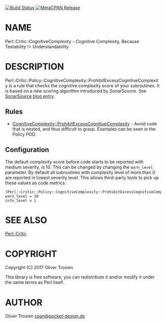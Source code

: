 [![Build Status](https://travis-ci.org/cynovg/Perl-Critic-CognitiveComplexity.svg?branch=master)](https://travis-ci.org/cynovg/Perl-Critic-CognitiveComplexity) [![MetaCPAN Release](https://badge.fury.io/pl/Perl-Critic-CognitiveComplexity.svg)](https://metacpan.org/release/Perl-Critic-CognitiveComplexity)
# NAME

Perl::Critic::CognitiveComplexity - Cognitive Complexity, Because Testability != Understandability

# DESCRIPTION

Perl::Critic::Policy::CognitiveComplexity::ProhibitExcessCognitiveComplexity is a rule that checks the
cognitive complexity score of your subroutines. It is based on a new scoring algorithm introduced by
SonarSource. See [SonarSource blog entry](https://blog.sonarsource.com/cognitive-complexity-because-testability-understandability/).

## Rules

- [CognitiveComplexity::ProhibitExcessCognitiveComplexity](https://metacpan.org/pod/Perl%3A%3ACritic%3A%3APolicy%3A%3ACognitiveComplexity%3A%3AProhibitExcessCognitiveComplexity) - Avoid code that is nested, and thus difficult to grasp. 
Examples can be seen in the Policy POD.

## Configuration

The default complexity score before code starts to be reported with medium severity, is 10. This can be changed by changing the `warn_level` parameter.
By default all subroutines with complexity level of more than 0 are reported in lowest severity level. This allows third-party tools to pick up these 
values as code metrics.

    [Perl::Critic::Policy::CognitiveComplexity::ProhibitExcessCognitiveComplexity]
    warn_level = 10
    info_level = 1

# SEE ALSO

[Perl::Critic](https://metacpan.org/pod/Perl%3A%3ACritic)

# COPYRIGHT

Copyright (C) 2017 Oliver Trosien

This library is free software; you can redistribute it and/or modify
it under the same terms as Perl itself.

# AUTHOR

Oliver Trosien <cpan@pocket-design.de>
